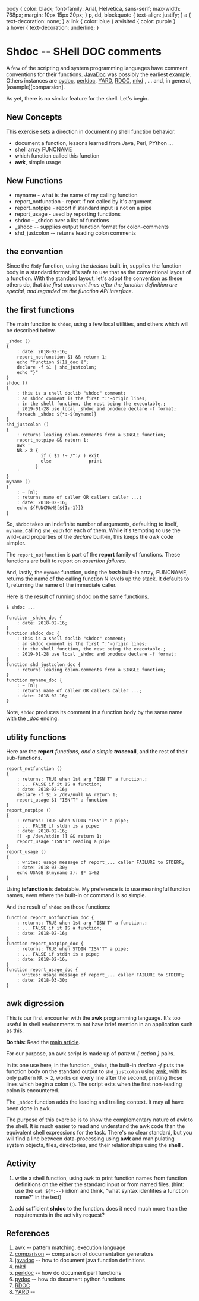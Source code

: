 body {
 	color: black;
 	font-family: Arial, Helvetica, sans-serif;
	max-width: 768px;
 	margin: 10px 15px 20px; 
}
p, dd, blockquote { 
 	text-align: justify;
}
a {
 	text-decoration: none;
}
a:link {
 	color: blue
}
a:visited {
 	color: purple
}
a:hover {
 	text-decoration: underline; 
} 

<p><link rel="stylesheet" type="text/css" href="./mcgowan.css" /></p>

<p><link rel="stylesheet" type="text/css" href="./mcgowan.css" /></p>

<p><link rel="stylesheet" type="text/css" href="./mcgowan.css" /></p>

<p><link rel="stylesheet" type="text/css" href="./mcgowan.css" /></p>

<h1>Shdoc -- SHell DOC comments</h1>

<p>A few of the scripting and system programming languages have comment
conventions for their functions.  <a href="http://www.oracle.com/technetwork/java/javase/documentation/index-jsp-135444.html" title="Oracle JavaDoc main page">JavaDoc</a> was possibly the
earliest example.  Others instances are <a href="https://en.wikipedia.org/wiki/Pydoc" title="Wikipedia Pydoc">pydoc</a>, <a href="http://perldoc.perl.org">perldoc</a>,
<a href="https://en.wikipedia.org/wiki/YARD_(software)">YARD</a>, <a href="https://en.wikipedia.org/wiki/RDoc" title="RubyDoc Wikipedia page">RDOC</a>, <a href="https://en.wikipedia.org/wiki/Mkd_(software)" title="mkd Wikipedia page">mkd</a> , ... and, in general, [asample][comparsion].</p>

<p>As yet, there is no similar feature for the shell. Let's begin.</p>

<h2>New Concepts</h2>

<p>This exercise sets a direction in documenting shell function behavior.</p>

<ul>
<li>document a function, lessons learned from Java, Perl, PYthon ...</li>
<li>shell array FUNCNAME</li>
<li>which function called this function</li>
<li><strong>awk</strong>, simple usage</li>
</ul>

<h2>New Functions</h2>

<ul>
<li>myname - what is the name of my calling function</li>
<li>report_notfunction - report if not called by it's argument</li>
<li>report_notpipe - report if standard input is not on a pipe</li>
<li>report_usage - used by reporting functions</li>
<li>shdoc - _shdoc over a list of functions</li>
<li>_shdoc -- supplies output function format for colon-comments</li>
<li>shd_justcolon -- returns leading colon comments</li>
</ul>

<h2>the convention</h2>

<p>Since the <code>fbdy</code> function, using the <em>declare</em> built-in, supplies
the function body in a standard format, it's safe to use that as the
conventional layout of a function.  With the standard layout, let's
adopt the convention as these others do, that <em>the first comment lines
after the function definition are special, and regarded as the
function API interface</em>.</p>

<h2>the first functions</h2>

<p>The main function is <code>shdoc</code>, using a few local utilities, and
others which will be described below.</p>

<pre><code>_shdoc () 
{ 
    : date: 2018-02-16;
    report_notfunction $1 &amp;&amp; return 1;
    echo "function ${1}_doc {";
    declare -f $1 | shd_justcolon;
    echo "}"
}
shdoc () 
{ 
    : this is a shell doclib "shdoc" comment;
    : an shdoc comment is the first ":"-origin lines;
    : in the shell function, the rest being the executable.;
    : 2019-01-28 use local _shdoc and produce declare -f format;
    foreach _shdoc ${*:-$(myname)}
}
shd_justcolon () 
{ 
    : returns leading colon-comments from a SINGLE function;
    report_notpipe &amp;&amp; return 1;
    awk '
    NR &gt; 2 {
             if ( $1 !~ /^:/ ) exit
             else              print
           }
    '
}
myname () 
{ 
    : ~ [n];
    : returns name of caller OR callers caller ...;
    : date: 2018-02-16;
    echo ${FUNCNAME[${1:-1}]}
}
</code></pre>

<p>So, <code>shdoc</code> takes an indefinite number of arguments, defaulting to
itself, <code>myname</code>, calling <code>shd_each</code> for each of them.  While it's
tempting to use the wild-card properties of the <em>declare</em> built-in,
this keeps the <em>awk</em> code simpler.</p>

<p>The <code>report_notfunction</code> is part of the <strong>report</strong> family of
functions.  These functions are built to report on <em>assertion
failures</em>.</p>

<p>And, lastly, the <code>myname</code> function, using the <em>bash</em> built-in array,
FUNCNAME, returns the name of the calling function N levels up the
stack.  It defaults to 1, returning the name of the immediate caller.</p>

<p>Here is the result of running shdoc on the same functions.</p>

<pre><code>$ shdoc ...

function _shdoc_doc {
    : date: 2018-02-16;
}
function shdoc_doc {
    : this is a shell doclib "shdoc" comment;
    : an shdoc comment is the first ":"-origin lines;
    : in the shell function, the rest being the executable.;
    : 2019-01-28 use local _shdoc and produce declare -f format;
}
function shd_justcolon_doc {
    : returns leading colon-comments from a SINGLE function;
}
function myname_doc {
    : ~ [n];
    : returns name of caller OR callers caller ...;
    : date: 2018-02-16;
}
</code></pre>

<p>Note, <code>shdoc</code> produces its comment in a function body by the same name
with the <em>_doc</em> ending.</p>

<h2>utility functions</h2>

<p>Here are the <strong>report<em></strong> functions, and a simple <strong>trace</em>call</strong>, and the
rest of their sub-functions.</p>

<pre><code>report_notfunction () 
{ 
    : returns: TRUE when 1st arg "ISN'T" a function,;
    : ... FALSE if it IS a function;
    : date: 2018-02-16;
    declare -f $1 &gt; /dev/null &amp;&amp; return 1;
    report_usage $1 "ISN'T" a function
}
report_notpipe () 
{ 
    : returns: TRUE when STDIN "ISN'T" a pipe;
    : ... FALSE if stdin is a pipe;
    : date: 2018-02-16;
    [[ -p /dev/stdin ]] &amp;&amp; return 1;
    report_usage "ISN'T" reading a pipe
}
report_usage () 
{ 
    : writes: usage message of report_... caller FAILURE to STDERR;
    : date: 2018-03-30;
    echo USAGE $(myname 3): $* 1&gt;&amp;2
}
</code></pre>

<p>Using <strong>isfunction</strong> is debatable.  My preference is to use meaningful
function names, even where the built-in or command is so simple.</p>

<p>And the result of <code>shdoc</code> on those functions:</p>

<pre><code>function report_notfunction_doc {
    : returns: TRUE when 1st arg "ISN'T" a function,;
    : ... FALSE if it IS a function;
    : date: 2018-02-16;
}
function report_notpipe_doc {
    : returns: TRUE when STDIN "ISN'T" a pipe;
    : ... FALSE if stdin is a pipe;
    : date: 2018-02-16;
}
function report_usage_doc {
    : writes: usage message of report_... caller FAILURE to STDERR;
    : date: 2018-03-30;
}
</code></pre>

<h2>awk digression</h2>

<p>This is our first encounter with the <strong>awk</strong> programming language.  It's
too useful in shell environments to not have brief mention in an application
such as this.</p>

<p><strong>Do this:</strong> Read the <a href="https://en.wikipedia.org/wiki/AWK" title="Awk programming language">main article</a>.</p>

<p>For our purpose, an awk script is made up of <em>pattern  { action }</em> pairs.</p>

<p>In its one use here, in the function <code>_shdoc</code>, the built-in <em>declare
-f</em> puts the function body on the standard output to <code>shd_justcolon</code>
using  <a href="https://en.wikipedia.org/wiki/AWK" title="Awk programming language">awk</a>, with its only pattern <code>NR &gt; 2</code>, works on every
line after the second, printing those lines which begin a
colon (:). The script exits when the first non-leading colon is 
encountered.</p>

<p>The <code>_shdoc</code> function adds the leading and trailing context.  It may
all have been done in awk.</p>

<p>The purpose of this exercise is to show the complementary nature of
awk to the shell.  It is much easier to read and understand the awk
code than the equivalent shell expressions for the task.   There's no
clear standard, but you will find a line between data-processing using
<strong>awk</strong> and manipulating system objects, files, directories, and their
relationships using the <strong>shell</strong> .</p>

<h2>Activity</h2>

<ol>
<li><p>write a shell function, using awk to print function names from
function definitions on the either the standard input or from named
files.  (hint: use the <code>cat ${*:--}</code> idiom and think, "what syntax
identifies a function name?" in the text)</p></li>
<li><p>add sufficient <strong>shdoc</strong> to the function. does it need much more
than the requirements in the activity request?</p></li>
</ol>

<h2>References</h2>

<ol>
<li><a href="https://en.wikipedia.org/wiki/AWK" title="Awk programming language">awk</a> -- pattern matching, execution language</li>
<li><a href="https://en.wikipedia.org/wiki/Comparison_of_documentation_generators">comparison</a> -- comparison of documentation generators</li>
<li><a href="http://www.oracle.com/technetwork/java/javase/documentation/index-jsp-135444.html" title="Oracle JavaDoc main page">javadoc</a> -- how to document java function definitions</li>
<li><a href="https://en.wikipedia.org/wiki/Mkd_(software)" title="mkd Wikipedia page">mkd</a> </li>
<li><a href="http://perldoc.perl.org">perldoc</a> -- how do document perl functions</li>
<li><a href="https://en.wikipedia.org/wiki/Pydoc" title="Wikipedia Pydoc">pydoc</a> -- how do document python functions</li>
<li><a href="https://en.wikipedia.org/wiki/RDoc" title="RubyDoc Wikipedia page">RDOC</a></li>
<li><a href="https://en.wikipedia.org/wiki/YARD_(software)">YARD</a> --</li>
</ol>
